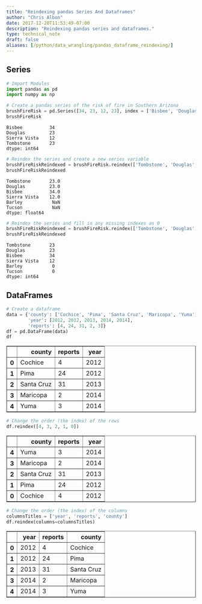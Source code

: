 ```yaml
---
title: "Reindexing pandas Series And Dataframes"
author: "Chris Albon"
date: 2017-12-20T11:53:49-07:00
description: "Reindexing pandas series and dataframes."
type: technical_note
draft: false
aliases: [/python/data_wrangling/pandas_dataframe_reindexing/]
---
```

## Series


```python
# Import Modules
import pandas as pd
import numpy as np
```


```python
# Create a pandas series of the risk of fire in Southern Arizona
brushFireRisk = pd.Series([34, 23, 12, 23], index = ['Bisbee', 'Douglas', 'Sierra Vista', 'Tombstone'])
brushFireRisk
```




    Bisbee          34
    Douglas         23
    Sierra Vista    12
    Tombstone       23
    dtype: int64




```python
# Reindex the series and create a new series variable
brushFireRiskReindexed = brushFireRisk.reindex(['Tombstone', 'Douglas', 'Bisbee', 'Sierra Vista', 'Barley', 'Tucson'])
brushFireRiskReindexed
```




    Tombstone       23.0
    Douglas         23.0
    Bisbee          34.0
    Sierra Vista    12.0
    Barley           NaN
    Tucson           NaN
    dtype: float64




```python
# Reindex the series and fill in any missing indexes as 0
brushFireRiskReindexed = brushFireRisk.reindex(['Tombstone', 'Douglas', 'Bisbee', 'Sierra Vista', 'Barley', 'Tucson'], fill_value = 0)
brushFireRiskReindexed
```




    Tombstone       23
    Douglas         23
    Bisbee          34
    Sierra Vista    12
    Barley           0
    Tucson           0
    dtype: int64



## DataFrames


```python
# Create a dataframe
data = {'county': ['Cochice', 'Pima', 'Santa Cruz', 'Maricopa', 'Yuma'], 
        'year': [2012, 2012, 2013, 2014, 2014], 
        'reports': [4, 24, 31, 2, 3]}
df = pd.DataFrame(data)
df
```




<div>
<table border="1" class="dataframe">
  <thead>
    <tr style="text-align: right;">
      <th></th>
      <th>county</th>
      <th>reports</th>
      <th>year</th>
    </tr>
  </thead>
  <tbody>
    <tr>
      <th>0</th>
      <td>Cochice</td>
      <td>4</td>
      <td>2012</td>
    </tr>
    <tr>
      <th>1</th>
      <td>Pima</td>
      <td>24</td>
      <td>2012</td>
    </tr>
    <tr>
      <th>2</th>
      <td>Santa Cruz</td>
      <td>31</td>
      <td>2013</td>
    </tr>
    <tr>
      <th>3</th>
      <td>Maricopa</td>
      <td>2</td>
      <td>2014</td>
    </tr>
    <tr>
      <th>4</th>
      <td>Yuma</td>
      <td>3</td>
      <td>2014</td>
    </tr>
  </tbody>
</table>
</div>




```python
# Change the order (the index) of the rows
df.reindex([4, 3, 2, 1, 0])
```




<div>
<table border="1" class="dataframe">
  <thead>
    <tr style="text-align: right;">
      <th></th>
      <th>county</th>
      <th>reports</th>
      <th>year</th>
    </tr>
  </thead>
  <tbody>
    <tr>
      <th>4</th>
      <td>Yuma</td>
      <td>3</td>
      <td>2014</td>
    </tr>
    <tr>
      <th>3</th>
      <td>Maricopa</td>
      <td>2</td>
      <td>2014</td>
    </tr>
    <tr>
      <th>2</th>
      <td>Santa Cruz</td>
      <td>31</td>
      <td>2013</td>
    </tr>
    <tr>
      <th>1</th>
      <td>Pima</td>
      <td>24</td>
      <td>2012</td>
    </tr>
    <tr>
      <th>0</th>
      <td>Cochice</td>
      <td>4</td>
      <td>2012</td>
    </tr>
  </tbody>
</table>
</div>




```python
# Change the order (the index) of the columns
columnsTitles = ['year', 'reports', 'county']
df.reindex(columns=columnsTitles)
```




<div>
<table border="1" class="dataframe">
  <thead>
    <tr style="text-align: right;">
      <th></th>
      <th>year</th>
      <th>reports</th>
      <th>county</th>
    </tr>
  </thead>
  <tbody>
    <tr>
      <th>0</th>
      <td>2012</td>
      <td>4</td>
      <td>Cochice</td>
    </tr>
    <tr>
      <th>1</th>
      <td>2012</td>
      <td>24</td>
      <td>Pima</td>
    </tr>
    <tr>
      <th>2</th>
      <td>2013</td>
      <td>31</td>
      <td>Santa Cruz</td>
    </tr>
    <tr>
      <th>3</th>
      <td>2014</td>
      <td>2</td>
      <td>Maricopa</td>
    </tr>
    <tr>
      <th>4</th>
      <td>2014</td>
      <td>3</td>
      <td>Yuma</td>
    </tr>
  </tbody>
</table>
</div>


